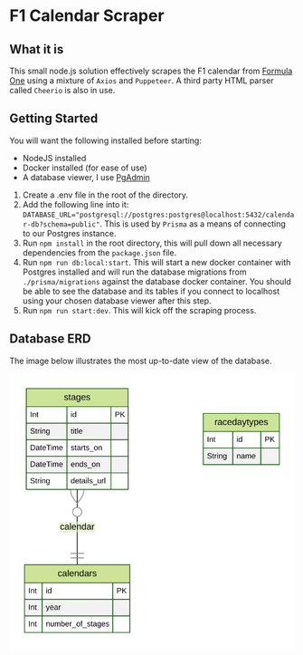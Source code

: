 # F1 Calendar Scraper

## What it is
This small node.js solution effectively scrapes the F1 calendar from [Formula One](https://www.formula1.com/) using a mixture of `Axios` and `Puppeteer`. A third party HTML parser called `Cheerio` is also in use.

## Getting Started
You will want the following installed before starting:
- NodeJS installed
- Docker installed (for ease of use)
- A database viewer, I use [PgAdmin](https://www.pgadmin.org/)

1. Create a .env file in the root of the directory.
2. Add the following line into it: `DATABASE_URL="postgresql://postgres:postgres@localhost:5432/calendar-db?schema=public"`. This is used by `Prisma` as a means of connecting to our Postgres instance.
3. Run `npm install` in the root directory, this will pull down all necessary dependencies from the `package.json` file.
4. Run `npm run db:local:start`. This will start a new docker container with Postgres installed and will run the database migrations from `./prisma/migrations` against the database docker container. You should be able to see the database and its tables if you connect to localhost using your chosen database viewer after this step.
6. Run `npm run start:dev`. This will kick off the scraping process.

## Database ERD
The image below illustrates the most up-to-date view of the database.

![](./prisma/calendar-diagram.svg)
